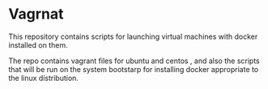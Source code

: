 # Vagrnat

This repository contains scripts for launching virtual machines with docker installed on them.

The repo contains vagrant files for ubuntu and centos , and also the scripts that will be run on the system bootstarp for installing docker appropriate to the linux distribution.
